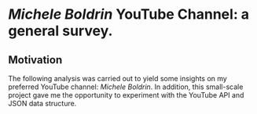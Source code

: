 *Michele Boldrin* YouTube Channel: a general survey.
================

## Motivation

The following analysis was carried out to yield some insights on my
preferred YouTube channel: *Michele Boldrin*. In addition, this
small-scale project gave me the opportunity to experiment with the
YouTube API and JSON data structure.
